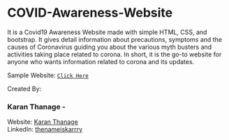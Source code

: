 # COVID-Awareness-Website
It is a Covid19 Awareness Website made with simple HTML, CSS, and bootstrap.
It gives detail information about precautions, symptoms and the causes of Coronavirus guiding you about the various myth busters 
and activities taking place related to corona.
In short, it is the go-to website for anyone who wants information related to corona and its updates.

Sample Website: [`Click Here`](https://2waytoceo.github.io/Covid19Awarenessv1/)

Created By:

### Karan Thanage -

Website: [Karan Thanage](http://www.thangs.com/)\
LinkedIn: [thenameiskarrry](https://www.linkedin.com/in/thenameiskarrry/)